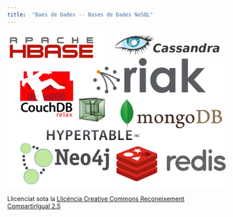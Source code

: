 ```yaml
---
title:  "Baes de Dades -- Bases de Dades NoSQL"
---
```


![ref1](T8_Portada2.png)

Llicenciat sota la  [Llicència Creative Commons Reconeixement CompartirIgual
2.5](http://creativecommons.org/licenses/by-sa/2.5/)


